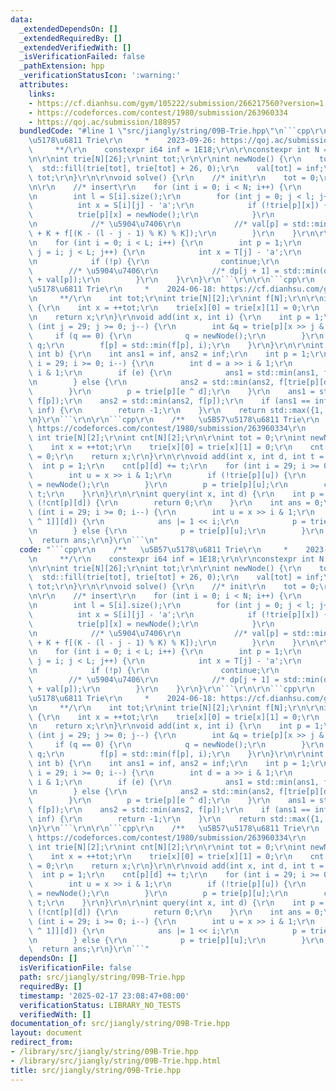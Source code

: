 ```yaml
---
data:
  _extendedDependsOn: []
  _extendedRequiredBy: []
  _extendedVerifiedWith: []
  _isVerificationFailed: false
  _pathExtension: hpp
  _verificationStatusIcon: ':warning:'
  attributes:
    links:
    - https://cf.dianhsu.com/gym/105222/submission/266217560?version=1.5
    - https://codeforces.com/contest/1980/submission/263960334
    - https://qoj.ac/submission/188957
  bundledCode: "#line 1 \"src/jiangly/string/09B-Trie.hpp\"\n```cpp\r\n    /**   \u5B57\
    \u5178\u6811 Trie\r\n     *    2023-09-26: https://qoj.ac/submission/188957\r\n\
    \     **/\r\n    constexpr i64 inf = 1E18;\r\n\r\nconstexpr int N = 1E6 + 10;\r\
    \n\r\nint trie[N][26];\r\nint tot;\r\n\r\nint newNode() {\r\n    tot++;\r\n  \
    \  std::fill(trie[tot], trie[tot] + 26, 0);\r\n    val[tot] = inf;\r\n    return\
    \ tot;\r\n}\r\n\r\nvoid solve() {\r\n    //* init\r\n    tot = 0;\r\n    newNode();\r\
    \n\r\n    //* insert\r\n    for (int i = 0; i < N; i++) {\r\n        int p = 1;\r\
    \n        int l = S[i].size();\r\n        for (int j = 0; j < l; j++) {\r\n  \
    \          int x = S[i][j] - 'a';\r\n            if (!trie[p][x]) {\r\n      \
    \          trie[p][x] = newNode();\r\n            }\r\n            p = trie[p][x];\r\
    \n            //* \u5904\u7406\r\n            //* val[p] = std::min(val[p], l\
    \ + K + f[(K - (l - j - 1) % K) % K]);\r\n        }\r\n    }\r\n\r\n    //* query\r\
    \n    for (int i = 0; i < L; i++) {\r\n        int p = 1;\r\n        for (int\
    \ j = i; j < L; j++) {\r\n            int x = T[j] - 'a';\r\n            p = trie[p][x];\r\
    \n            if (!p) {\r\n                continue;\r\n            }\r\n    \
    \        //* \u5904\u7406\r\n            //* dp[j + 1] = std::min(dp[j + 1], dp[i]\
    \ + val[p]);\r\n        }\r\n    }\r\n}\r\n```\r\n\r\n```cpp\r\n    /**   \u5B57\
    \u5178\u6811 Trie\r\n     *    2024-06-18: https://cf.dianhsu.com/gym/105222/submission/266217560?version=1.5\r\
    \n     **/\r\n    int tot;\r\nint trie[N][2];\r\nint f[N];\r\n\r\nint newNode()\
    \ {\r\n    int x = ++tot;\r\n    trie[x][0] = trie[x][1] = 0;\r\n    f[x] = inf;\r\
    \n    return x;\r\n}\r\nvoid add(int x, int i) {\r\n    int p = 1;\r\n    for\
    \ (int j = 29; j >= 0; j--) {\r\n        int &q = trie[p][x >> j & 1];\r\n   \
    \     if (q == 0) {\r\n            q = newNode();\r\n        }\r\n        p =\
    \ q;\r\n        f[p] = std::min(f[p], i);\r\n    }\r\n}\r\n\r\nint query(int a,\
    \ int b) {\r\n    int ans1 = inf, ans2 = inf;\r\n    int p = 1;\r\n    for (int\
    \ i = 29; i >= 0; i--) {\r\n        int d = a >> i & 1;\r\n        int e = b >>\
    \ i & 1;\r\n        if (e) {\r\n            ans1 = std::min(ans1, f[trie[p][d]]);\r\
    \n        } else {\r\n            ans2 = std::min(ans2, f[trie[p][d ^ 1]]);\r\n\
    \        }\r\n        p = trie[p][e ^ d];\r\n    }\r\n    ans1 = std::min(ans1,\
    \ f[p]);\r\n    ans2 = std::min(ans2, f[p]);\r\n    if (ans1 == inf || ans2 ==\
    \ inf) {\r\n        return -1;\r\n    }\r\n    return std::max({1, ans1, ans2});\r\
    \n}\r\n```\r\n\r\n```cpp\r\n    /**   \u5B57\u5178\u6811 Trie\r\n     *    2024-06-03:\
    \ https://codeforces.com/contest/1980/submission/263960334\r\n     **/\r\n   \
    \ int trie[N][2];\r\nint cnt[N][2];\r\n\r\nint tot = 0;\r\nint newNode() {\r\n\
    \    int x = ++tot;\r\n    trie[x][0] = trie[x][1] = 0;\r\n    cnt[x][0] = cnt[x][1]\
    \ = 0;\r\n    return x;\r\n}\r\n\r\nvoid add(int x, int d, int t = 1) {\r\n  \
    \  int p = 1;\r\n    cnt[p][d] += t;\r\n    for (int i = 29; i >= 0; i--) {\r\n\
    \        int u = x >> i & 1;\r\n        if (!trie[p][u]) {\r\n            trie[p][u]\
    \ = newNode();\r\n        }\r\n        p = trie[p][u];\r\n        cnt[p][d] +=\
    \ t;\r\n    }\r\n}\r\n\r\nint query(int x, int d) {\r\n    int p = 1;\r\n    if\
    \ (!cnt[p][d]) {\r\n        return 0;\r\n    }\r\n    int ans = 0;\r\n    for\
    \ (int i = 29; i >= 0; i--) {\r\n        int u = x >> i & 1;\r\n        if (cnt[trie[p][u\
    \ ^ 1]][d]) {\r\n            ans |= 1 << i;\r\n            p = trie[p][u ^ 1];\r\
    \n        } else {\r\n            p = trie[p][u];\r\n        }\r\n    }\r\n  \
    \  return ans;\r\n}\r\n```\n"
  code: "```cpp\r\n    /**   \u5B57\u5178\u6811 Trie\r\n     *    2023-09-26: https://qoj.ac/submission/188957\r\
    \n     **/\r\n    constexpr i64 inf = 1E18;\r\n\r\nconstexpr int N = 1E6 + 10;\r\
    \n\r\nint trie[N][26];\r\nint tot;\r\n\r\nint newNode() {\r\n    tot++;\r\n  \
    \  std::fill(trie[tot], trie[tot] + 26, 0);\r\n    val[tot] = inf;\r\n    return\
    \ tot;\r\n}\r\n\r\nvoid solve() {\r\n    //* init\r\n    tot = 0;\r\n    newNode();\r\
    \n\r\n    //* insert\r\n    for (int i = 0; i < N; i++) {\r\n        int p = 1;\r\
    \n        int l = S[i].size();\r\n        for (int j = 0; j < l; j++) {\r\n  \
    \          int x = S[i][j] - 'a';\r\n            if (!trie[p][x]) {\r\n      \
    \          trie[p][x] = newNode();\r\n            }\r\n            p = trie[p][x];\r\
    \n            //* \u5904\u7406\r\n            //* val[p] = std::min(val[p], l\
    \ + K + f[(K - (l - j - 1) % K) % K]);\r\n        }\r\n    }\r\n\r\n    //* query\r\
    \n    for (int i = 0; i < L; i++) {\r\n        int p = 1;\r\n        for (int\
    \ j = i; j < L; j++) {\r\n            int x = T[j] - 'a';\r\n            p = trie[p][x];\r\
    \n            if (!p) {\r\n                continue;\r\n            }\r\n    \
    \        //* \u5904\u7406\r\n            //* dp[j + 1] = std::min(dp[j + 1], dp[i]\
    \ + val[p]);\r\n        }\r\n    }\r\n}\r\n```\r\n\r\n```cpp\r\n    /**   \u5B57\
    \u5178\u6811 Trie\r\n     *    2024-06-18: https://cf.dianhsu.com/gym/105222/submission/266217560?version=1.5\r\
    \n     **/\r\n    int tot;\r\nint trie[N][2];\r\nint f[N];\r\n\r\nint newNode()\
    \ {\r\n    int x = ++tot;\r\n    trie[x][0] = trie[x][1] = 0;\r\n    f[x] = inf;\r\
    \n    return x;\r\n}\r\nvoid add(int x, int i) {\r\n    int p = 1;\r\n    for\
    \ (int j = 29; j >= 0; j--) {\r\n        int &q = trie[p][x >> j & 1];\r\n   \
    \     if (q == 0) {\r\n            q = newNode();\r\n        }\r\n        p =\
    \ q;\r\n        f[p] = std::min(f[p], i);\r\n    }\r\n}\r\n\r\nint query(int a,\
    \ int b) {\r\n    int ans1 = inf, ans2 = inf;\r\n    int p = 1;\r\n    for (int\
    \ i = 29; i >= 0; i--) {\r\n        int d = a >> i & 1;\r\n        int e = b >>\
    \ i & 1;\r\n        if (e) {\r\n            ans1 = std::min(ans1, f[trie[p][d]]);\r\
    \n        } else {\r\n            ans2 = std::min(ans2, f[trie[p][d ^ 1]]);\r\n\
    \        }\r\n        p = trie[p][e ^ d];\r\n    }\r\n    ans1 = std::min(ans1,\
    \ f[p]);\r\n    ans2 = std::min(ans2, f[p]);\r\n    if (ans1 == inf || ans2 ==\
    \ inf) {\r\n        return -1;\r\n    }\r\n    return std::max({1, ans1, ans2});\r\
    \n}\r\n```\r\n\r\n```cpp\r\n    /**   \u5B57\u5178\u6811 Trie\r\n     *    2024-06-03:\
    \ https://codeforces.com/contest/1980/submission/263960334\r\n     **/\r\n   \
    \ int trie[N][2];\r\nint cnt[N][2];\r\n\r\nint tot = 0;\r\nint newNode() {\r\n\
    \    int x = ++tot;\r\n    trie[x][0] = trie[x][1] = 0;\r\n    cnt[x][0] = cnt[x][1]\
    \ = 0;\r\n    return x;\r\n}\r\n\r\nvoid add(int x, int d, int t = 1) {\r\n  \
    \  int p = 1;\r\n    cnt[p][d] += t;\r\n    for (int i = 29; i >= 0; i--) {\r\n\
    \        int u = x >> i & 1;\r\n        if (!trie[p][u]) {\r\n            trie[p][u]\
    \ = newNode();\r\n        }\r\n        p = trie[p][u];\r\n        cnt[p][d] +=\
    \ t;\r\n    }\r\n}\r\n\r\nint query(int x, int d) {\r\n    int p = 1;\r\n    if\
    \ (!cnt[p][d]) {\r\n        return 0;\r\n    }\r\n    int ans = 0;\r\n    for\
    \ (int i = 29; i >= 0; i--) {\r\n        int u = x >> i & 1;\r\n        if (cnt[trie[p][u\
    \ ^ 1]][d]) {\r\n            ans |= 1 << i;\r\n            p = trie[p][u ^ 1];\r\
    \n        } else {\r\n            p = trie[p][u];\r\n        }\r\n    }\r\n  \
    \  return ans;\r\n}\r\n```"
  dependsOn: []
  isVerificationFile: false
  path: src/jiangly/string/09B-Trie.hpp
  requiredBy: []
  timestamp: '2025-02-17 23:08:47+08:00'
  verificationStatus: LIBRARY_NO_TESTS
  verifiedWith: []
documentation_of: src/jiangly/string/09B-Trie.hpp
layout: document
redirect_from:
- /library/src/jiangly/string/09B-Trie.hpp
- /library/src/jiangly/string/09B-Trie.hpp.html
title: src/jiangly/string/09B-Trie.hpp
---
```

